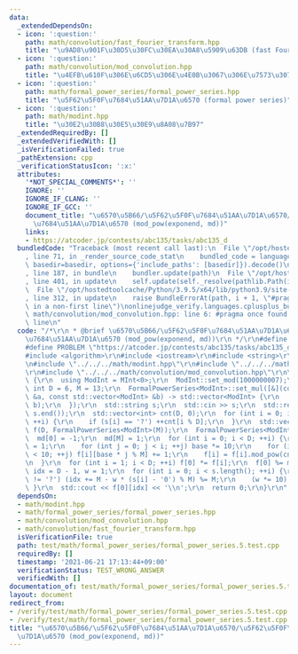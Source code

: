 ```yaml
---
data:
  _extendedDependsOn:
  - icon: ':question:'
    path: math/convolution/fast_fourier_transform.hpp
    title: "\u9AD8\u901F\u30D5\u30FC\u30EA\u30A8\u5909\u63DB (fast Fourier transform)"
  - icon: ':question:'
    path: math/convolution/mod_convolution.hpp
    title: "\u4EFB\u610F\u306E\u6CD5\u306E\u4E0B\u3067\u306E\u7573\u307F\u8FBC\u307F"
  - icon: ':question:'
    path: math/formal_power_series/formal_power_series.hpp
    title: "\u5F62\u5F0F\u7684\u51AA\u7D1A\u6570 (formal power series)"
  - icon: ':question:'
    path: math/modint.hpp
    title: "\u30E2\u30B8\u30E5\u30E9\u8A08\u7B97"
  _extendedRequiredBy: []
  _extendedVerifiedWith: []
  _isVerificationFailed: true
  _pathExtension: cpp
  _verificationStatusIcon: ':x:'
  attributes:
    '*NOT_SPECIAL_COMMENTS*': ''
    IGNORE: ''
    IGNORE_IF_CLANG: ''
    IGNORE_IF_GCC: ''
    document_title: "\u6570\u5B66/\u5F62\u5F0F\u7684\u51AA\u7D1A\u6570/\u5F62\u5F0F\
      \u7684\u51AA\u7D1A\u6570 (mod_pow(exponend, md))"
    links:
    - https://atcoder.jp/contests/abc135/tasks/abc135_d
  bundledCode: "Traceback (most recent call last):\n  File \"/opt/hostedtoolcache/Python/3.9.5/x64/lib/python3.9/site-packages/onlinejudge_verify/documentation/build.py\"\
    , line 71, in _render_source_code_stat\n    bundled_code = language.bundle(stat.path,\
    \ basedir=basedir, options={'include_paths': [basedir]}).decode()\n  File \"/opt/hostedtoolcache/Python/3.9.5/x64/lib/python3.9/site-packages/onlinejudge_verify/languages/cplusplus.py\"\
    , line 187, in bundle\n    bundler.update(path)\n  File \"/opt/hostedtoolcache/Python/3.9.5/x64/lib/python3.9/site-packages/onlinejudge_verify/languages/cplusplus_bundle.py\"\
    , line 401, in update\n    self.update(self._resolve(pathlib.Path(included), included_from=path))\n\
    \  File \"/opt/hostedtoolcache/Python/3.9.5/x64/lib/python3.9/site-packages/onlinejudge_verify/languages/cplusplus_bundle.py\"\
    , line 312, in update\n    raise BundleErrorAt(path, i + 1, \"#pragma once found\
    \ in a non-first line\")\nonlinejudge_verify.languages.cplusplus_bundle.BundleErrorAt:\
    \ math/convolution/mod_convolution.hpp: line 6: #pragma once found in a non-first\
    \ line\n"
  code: "/*\r\n * @brief \u6570\u5B66/\u5F62\u5F0F\u7684\u51AA\u7D1A\u6570/\u5F62\u5F0F\
    \u7684\u51AA\u7D1A\u6570 (mod_pow(exponend, md))\r\n */\r\n#define IGNORE\r\n\
    #define PROBLEM \"https://atcoder.jp/contests/abc135/tasks/abc135_d\"\r\n\r\n\
    #include <algorithm>\r\n#include <iostream>\r\n#include <string>\r\n#include <vector>\r\
    \n#include \"../../../math/modint.hpp\"\r\n#include \"../../../math/formal_power_series/formal_power_series.hpp\"\
    \r\n#include \"../../../math/convolution/mod_convolution.hpp\"\r\n\r\nint main()\
    \ {\r\n  using ModInt = MInt<0>;\r\n  ModInt::set_mod(1000000007);\r\n  constexpr\
    \ int D = 6, M = 13;\r\n  FormalPowerSeries<ModInt>::set_mul([&](const std::vector<ModInt>\
    \ &a, const std::vector<ModInt> &b) -> std::vector<ModInt> {\r\n    return mod_convolution(a,\
    \ b);\r\n  });\r\n  std::string s;\r\n  std::cin >> s;\r\n  std::reverse(s.begin(),\
    \ s.end());\r\n  std::vector<int> cnt(D, 0);\r\n  for (int i = 0; i < s.length();\
    \ ++i) {\r\n    if (s[i] == '?') ++cnt[i % D];\r\n  }\r\n  std::vector<FormalPowerSeries<ModInt>>\
    \ f(D, FormalPowerSeries<ModInt>(M));\r\n  FormalPowerSeries<ModInt> md(M);\r\n\
    \  md[0] = -1;\r\n  md[M] = 1;\r\n  for (int i = 0; i < D; ++i) {\r\n    int base\
    \ = 1;\r\n    for (int j = 0; j < i; ++j) base *= 10;\r\n    for (int j = 0; j\
    \ < 10; ++j) f[i][base * j % M] += 1;\r\n    f[i] = f[i].mod_pow(cnt[i], md);\r\
    \n  }\r\n  for (int i = 1; i < D; ++i) f[0] *= f[i];\r\n  f[0] %= md;\r\n  int\
    \ idx = D - 1, w = 1;\r\n  for (int i = 0; i < s.length(); ++i) {\r\n    if (s[i]\
    \ != '?') (idx += M - w * (s[i] - '0') % M) %= M;\r\n    (w *= 10) %= M;\r\n \
    \ }\r\n  std::cout << f[0][idx] << '\\n';\r\n  return 0;\r\n}\r\n"
  dependsOn:
  - math/modint.hpp
  - math/formal_power_series/formal_power_series.hpp
  - math/convolution/mod_convolution.hpp
  - math/convolution/fast_fourier_transform.hpp
  isVerificationFile: true
  path: test/math/formal_power_series/formal_power_series.5.test.cpp
  requiredBy: []
  timestamp: '2021-06-21 17:13:44+09:00'
  verificationStatus: TEST_WRONG_ANSWER
  verifiedWith: []
documentation_of: test/math/formal_power_series/formal_power_series.5.test.cpp
layout: document
redirect_from:
- /verify/test/math/formal_power_series/formal_power_series.5.test.cpp
- /verify/test/math/formal_power_series/formal_power_series.5.test.cpp.html
title: "\u6570\u5B66/\u5F62\u5F0F\u7684\u51AA\u7D1A\u6570/\u5F62\u5F0F\u7684\u51AA\
  \u7D1A\u6570 (mod_pow(exponend, md))"
---
```

